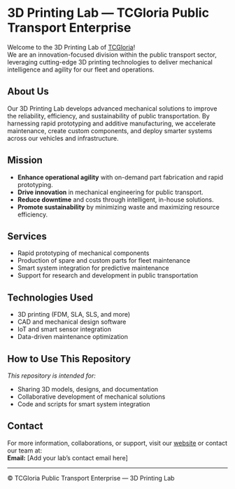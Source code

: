 # 3D Printing Lab — TCGloria Public Transport Enterprise

Welcome to the 3D Printing Lab of [TCGloria](https://www.tcgloria.com.br/)!  
We are an innovation-focused division within the public transport sector, leveraging cutting-edge 3D printing technologies to deliver mechanical intelligence and agility for our fleet and operations.

## About Us

Our 3D Printing Lab develops advanced mechanical solutions to improve the reliability, efficiency, and sustainability of public transportation. By harnessing rapid prototyping and additive manufacturing, we accelerate maintenance, create custom components, and deploy smarter systems across our vehicles and infrastructure.

## Mission

- **Enhance operational agility** with on-demand part fabrication and rapid prototyping.
- **Drive innovation** in mechanical engineering for public transport.
- **Reduce downtime** and costs through intelligent, in-house solutions.
- **Promote sustainability** by minimizing waste and maximizing resource efficiency.

## Services

- Rapid prototyping of mechanical components
- Production of spare and custom parts for fleet maintenance
- Smart system integration for predictive maintenance
- Support for research and development in public transportation

## Technologies Used

- 3D printing (FDM, SLA, SLS, and more)
- CAD and mechanical design software
- IoT and smart sensor integration
- Data-driven maintenance optimization

## How to Use This Repository

_This repository is intended for:_
- Sharing 3D models, designs, and documentation
- Collaborative development of mechanical solutions
- Code and scripts for smart system integration

## Contact

For more information, collaborations, or support, visit our [website](https://www.tcgloria.com.br/) or contact our team at:  
**Email:** [Add your lab’s contact email here]

---

© TCGloria Public Transport Enterprise — 3D Printing Lab